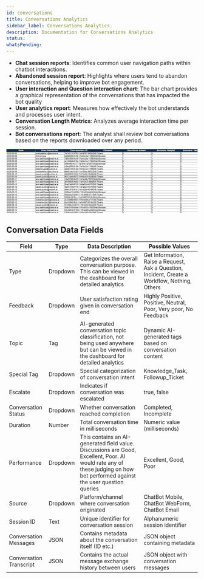 ```yaml
---
id: conversations
title: Conversations Analytics
sidebar_label: Conversations Analytics
description: Documentation for Conversations Analytics
status: 
whatsPending: 
---
```


- **Chat session reports**: Identifies common user navigation paths within chatbot interactions.
- **Abandoned session report**: Highlights where users tend to abandon conversations, helping to improve bot engagement.
- **User interaction and Question interaction chart**: The bar chart provides a graphical representation of the conversations that has impacted the bot quality
- **User analytics report**: Measures how effectively the bot understands and processes user intent.
- **Conversation Length Metrics**: Analyzes average interaction time per session.
- **Bot conversations report**: The analyst shall review bot conversations based on the reports downloaded over any period.

![Bot Conversations](../../static/img/Bot%20Analytics/Bot_Conversations.jpg)

## Conversation Data Fields

| Field | Type | Data Description | Possible Values |
|-------|------|-----------------|----------------|
| Type | Dropdown | Categorizes the overall conversation purpose. This can be viewed in the dashboard for detailed analytics | Get Information, Raise a Request, Ask a Question, Incident, Create a Workflow, Nothing, Others |
| Feedback | Dropdown | User satisfaction rating given in conversation end | Highly Positive, Positive, Neutral, Poor, Very poor, No Feedback |
| Topic | Tag | AI-generated conversation topic classification, not being used anywhere but can be viewed in the dashboard for detailed analytics | Dynamic AI-generated tags based on conversation content |
| Special Tag | Dropdown | Special categorization of conversation intent | Knowledge_Task, Followup_Ticket |
| Escalate | Dropdown | Indicates if conversation was escalated | true, false |
| Conversation Status | Dropdown | Whether conversation reached completion | Completed, Incomplete |
| Duration | Number | Total conversation time in milliseconds | Numeric value (milliseconds) |
| Performance | Dropdown | This contains an AI-generated field value. Discussions are Good, Excellent, Poor. AI would rate any of these judging on how bot performed against the user question queries | Excellent, Good, Poor |
| Source | Dropdown | Platform/channel where conversation originated | ChatBot Mobile, ChatBot WebForm, ChatBot Email |
| Session ID | Text | Unique identifier for conversation session | Alphanumeric session identifier |
| Conversation Messages | JSON | Contains metadata about the conversation itself (ID etc.) | JSON object containing metadata |
| Conversation Transcript | JSON | Contains the actual message exchange history between users | JSON object with conversation messages |

